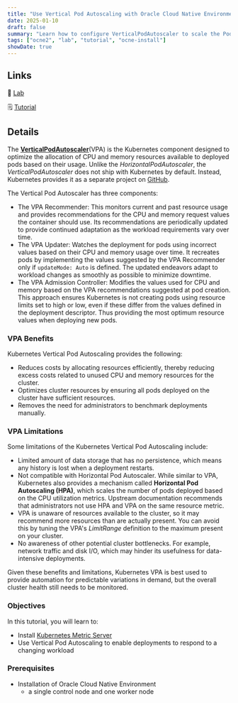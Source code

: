 ```yaml
---
title: "Use Vertical Pod Autoscaling with Oracle Cloud Native Environment"
date: 2025-01-10
draft: false
summary: "Learn how to configure VerticalPodAutoscaler to scale the Pods resources on an Oracle Cloud Native Environment cluster."
tags: ["ocne2", "lab", "tutorial", "ocne-install"]
showDate: true
---
```


## Links

:crescent_moon: [Lab](https://luna.oracle.com/lab/33a13919-65d4-4002-86a1-d5e3dbcc16aa)

:spiral_notepad: [Tutorial](https://docs.oracle.com/en/learn/ocne2-vpa)

## Details

The [**VerticalPodAutoscaler**](https://github.com/kubernetes/autoscaler/tree/master/vertical-pod-autoscaler)(VPA) is the Kubernetes component designed to optimize the allocation of CPU and memory resources available to deployed pods based on their usage. Unlike the *HorizontalPodAutoscaler*, the *VerticalPodAutoscaler* does not ship with Kubernetes by default. Instead, Kubernetes provides it as a separate project on [GitHub](https://github.com/kubernetes/autoscaler/tree/master/vertical-pod-autoscaler).

The Vertical Pod Autoscaler has three components:

- The VPA Recommender: This monitors current and past resource usage and provides recommendations for the CPU and memory request values the container should use. Its recommendations are periodically updated to provide continued adaptation as the workload requirements vary over time.
- The VPA Updater: Watches the deployment for pods using incorrect values based on their CPU and memory usage over time. It recreates pods by implementing the values suggested by the VPA Recommender only if `updateMode: Auto` is defined. The updated endeavors adapt to workload changes as smoothly as possible to minimize downtime.
- The VPA Admission Controller: Modifies the values used for CPU and memory based on the VPA recommendations suggested at pod creation. This approach ensures Kubernetes is not creating pods using resource limits set to high or low, even if these differ from the values defined in the deployment descriptor. Thus providing the most optimum resource values when deploying new pods.

### VPA Benefits

Kubernetes Vertical Pod Autoscaling provides the following:

- Reduces costs by allocating resources efficiently, thereby reducing excess costs related to unused CPU and memory resources for the cluster.
- Optimizes cluster resources by ensuring all pods deployed on the cluster have sufficient resources.
- Removes the need for administrators to benchmark deployments manually.

### VPA Limitations

Some limitations of the Kubernetes Vertical Pod Autoscaling include:

- Limited amount of data storage that has no persistence, which means any history is lost when a deployment restarts.
- Not compatible with Horizontal Pod Autoscaler. While similar to VPA, Kubernetes also provides a mechanism called **Horizontal Pod Autoscaling (HPA)**, which scales the number of pods deployed based on the CPU utilization metrics. Upstream documentation recommends that administrators not use HPA and VPA on the same resource metric.
- VPA is unaware of resources available to the cluster, so it may recommend more resources than are actually present. You can avoid this by tuning the VPA's *LimitRange* definition to the maximum present on your cluster.
- No awareness of other potential cluster bottlenecks. For example, network traffic and disk I/O, which may hinder its usefulness for data-intensive deployments.

Given these benefits and limitations, Kubernetes VPA is best used to provide automation for predictable variations in demand, but the overall cluster health still needs to be monitored.

### Objectives

In this tutorial, you will learn to:

- Install [Kubernetes Metric Server](https://github.com/kubernetes-sigs/metrics-server)
- Use Vertical Pod Autoscaling to enable deployments to respond to a changing workload

### Prerequisites

- Installation of Oracle Cloud Native Environment
  - a single control node and one worker node
